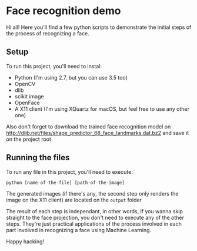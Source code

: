 # Face recognition demo

Hi all! Here you'll find a few python scripts to demonstrate the initial steps of the process of recognizing a face.

## Setup

To run this project, you'll need to instal:

- Python (I'm using 2.7, but you can use 3.5 too)
- OpenCV
- dlib
- scikit image
- OpenFace
- A X11 client (I'm using XQuartz for macOS, but feel free to use any other one)

Also don't forget to download the trained face recognition model on http://dlib.net/files/shape_predictor_68_face_landmarks.dat.bz2 and save it on the project root

## Running the files

To run any file in this project, you'll need to execute:

```
python [name-of-the-file] [path-of-the-image]
```

The generated images (if there's any, the second step only renders the image on the X11 client) are located on the `output` folder

The result of each step is independant, in other words, if you wanna skip straight to the face projection, you don't need to execute any of the other steps. They're just practical applications of the process involved in each part involved in recognizing a face using Machine Learning.

Happy hacking!

